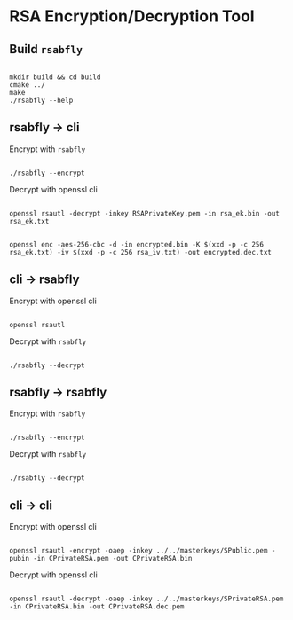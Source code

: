 # RSA Encryption/Decryption Tool

## Build `rsabfly`

<pre><code>
mkdir build && cd build
cmake ../
make
./rsabfly --help
</code></pre>

## rsabfly -> cli

Encrypt with `rsabfly`

<pre><code>
./rsabfly --encrypt 
</code></pre>

Decrypt with openssl cli
<pre><code>
openssl rsautl -decrypt -inkey RSAPrivateKey.pem -in rsa_ek.bin -out rsa_ek.txt
</code></pre>

<pre><code>
openssl enc -aes-256-cbc -d -in encrypted.bin -K $(xxd -p -c 256 rsa_ek.txt) -iv $(xxd -p -c 256 rsa_iv.txt) -out encrypted.dec.txt
</code></pre>

## cli -> rsabfly
Encrypt with openssl cli

<pre><code>
openssl rsautl
</code></pre>

Decrypt with `rsabfly`
<pre><code>
./rsabfly --decrypt
</code></pre>

## rsabfly -> rsabfly

Encrypt with `rsabfly`
<pre><code>
./rsabfly --encrypt
</code></pre>

Decrypt with `rsabfly`
<pre><code>
./rsabfly --decrypt
</code></pre>

## cli -> cli
Encrypt with openssl cli
<pre><code>
openssl rsautl -encrypt -oaep -inkey ../../masterkeys/SPublic.pem -pubin -in CPrivateRSA.pem -out CPrivateRSA.bin
</code></pre>

Decrypt with openssl cli
<pre><code>
openssl rsautl -decrypt -oaep -inkey ../../masterkeys/SPrivateRSA.pem -in CPrivateRSA.bin -out CPrivateRSA.dec.pem
</code></pre>
